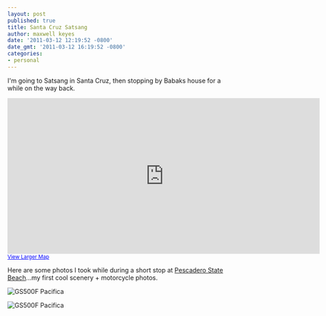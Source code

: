 ```yaml
---
layout: post
published: true
title: Santa Cruz Satsang
author: maxwell keyes
date: '2011-03-12 12:19:52 -0800'
date_gmt: '2011-03-12 16:19:52 -0800'
categories:
- personal
---
```


I'm going to Satsang in Santa Cruz, then stopping by Babaks house for a while on the way back.

<iframe scrolling="no" marginheight="0" marginwidth="0" src="http://maps.google.com/maps?f=d&amp;source=s_d&amp;saddr=2309+Blake+St,+Berkeley,+CA+94704&amp;daddr=37.53582,-122.51785+to:1307+Seabright+Ave,+Santa+Cruz,+CA+95062&amp;geocode=FSbCQQIdvWy2-CnNzfJ2KXyFgDHE9VbHxPngrQ%3BFUzAPAIdpoay-Cmx76krwXGPgDETnfruSUl7Gw%3BFfozNAId-kq6-CnnGChZp2qOgDH7q22o1wVV_Q&amp;hl=en&amp;mra=dpe&amp;mrsp=1&amp;sz=9&amp;via=1&amp;sll=37.41935,-122.081745&amp;sspn=1.631614,2.861938&amp;ie=UTF8&amp;ll=37.418163,-122.074585&amp;spn=1.526958,3.845215&amp;z=8&amp;output=embed" frameborder="0" height="350" width="700"></iframe><br /><small><a href="http://maps.google.com/maps?f=d&amp;source=embed&amp;saddr=2309+Blake+St,+Berkeley,+CA+94704&amp;daddr=37.53582,-122.51785+to:1307+Seabright+Ave,+Santa+Cruz,+CA+95062&amp;geocode=FSbCQQIdvWy2-CnNzfJ2KXyFgDHE9VbHxPngrQ%3BFUzAPAIdpoay-Cmx76krwXGPgDETnfruSUl7Gw%3BFfozNAId-kq6-CnnGChZp2qOgDH7q22o1wVV_Q&amp;hl=en&amp;mra=dpe&amp;mrsp=1&amp;sz=9&amp;via=1&amp;sll=37.41935,-122.081745&amp;sspn=1.631614,2.861938&amp;ie=UTF8&amp;ll=37.418163,-122.074585&amp;spn=1.526958,3.845215&amp;z=8" style="color: #0000ff; text-align: left;">View Larger Map</a></small>

Here are some photos I took while during a short stop at [Pescadero State Beach](https://goo.gl/maps/GVZvQ7PxHKL2)...my first cool scenery + motorcycle photos.

![GS500F Pacifica]({{site.assets.url_prefix}}/images/posts/pacifica-gs-500f-1.jpg "GS500F Pacifica")

![GS500F Pacifica]({{site.assets.url_prefix}}/images/posts/pacifica-gs-500f-2.jpg "GS500F Pacifica")
